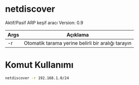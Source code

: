 # netdiscover
Aktif/Pasif ARP keşif aracı Version: 0.9

| Args | Açıklama |
| -------- | -------- |
| -r | Otomatik tarama yerine belirli bir aralığı tarayın |

# Komut Kullanımı
```sh
netdiscover -r 192.168.1.0/24
```